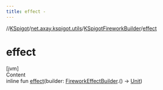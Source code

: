 ```yaml
---
title: effect -
---
```

//[KSpigot](../../index.md)/[net.axay.kspigot.utils](../index.md)/[KSpigotFireworkBuilder](index.md)/[effect](effect.md)



# effect  
[jvm]  
Content  
inline fun [effect](effect.md)(builder: [FireworkEffectBuilder](../-firework-effect-builder/index.md).() -> [Unit](https://kotlinlang.org/api/latest/jvm/stdlib/kotlin/-unit/index.html))  



